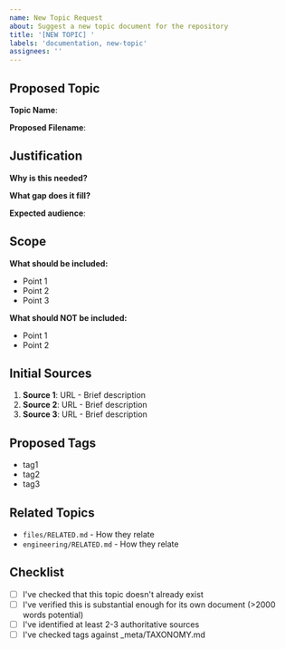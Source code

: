 ```yaml
---
name: New Topic Request
about: Suggest a new topic document for the repository
title: '[NEW TOPIC] '
labels: 'documentation, new-topic'
assignees: ''
---
```


## Proposed Topic

**Topic Name**: <!-- e.g., "Observability Patterns" -->

**Proposed Filename**: <!-- e.g., files/observability.md or platforms/anthropic/claude-api.md -->

## Justification

**Why is this needed?**

<!-- Explain why this deserves its own topic document -->

**What gap does it fill?**

<!-- What information is currently missing or scattered? -->

**Expected audience**:

<!-- Who will benefit from this topic? -->

## Scope

**What should be included:**

- Point 1
- Point 2
- Point 3

**What should NOT be included:**

- Point 1
- Point 2

## Initial Sources

<!-- List potential sources of information for this topic -->

1. **Source 1**: URL - Brief description
2. **Source 2**: URL - Brief description
3. **Source 3**: URL - Brief description

## Proposed Tags

<!-- Based on _meta/TAXONOMY.md -->

- tag1
- tag2
- tag3

## Related Topics

<!-- Which existing topics relate to this? -->

- `files/RELATED.md` - How they relate
- `engineering/RELATED.md` - How they relate

## Checklist

- [ ] I've checked that this topic doesn't already exist
- [ ] I've verified this is substantial enough for its own document (>2000 words potential)
- [ ] I've identified at least 2-3 authoritative sources
- [ ] I've checked tags against _meta/TAXONOMY.md
